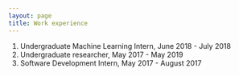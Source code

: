 ```yaml
---
layout: page
title: Work experience
---
```


1. Undergraduate Machine Learning Intern, June 2018 - July 2018
2. Undergraduate researcher, May 2017 - May 2019
3. Software Development Intern, May 2017 - August 2017